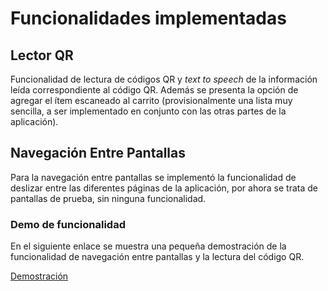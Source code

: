 # Funcionalidades implementadas

## Lector QR

Funcionalidad de lectura de códigos QR y *text to speech* de la información leída correspondiente al código QR. Además se presenta la opción de agregar el ítem escaneado al carrito (provisionalmente una lista muy sencilla, a ser implementado en conjunto con las otras partes de la aplicación).

## Navegación Entre Pantallas

Para la navegación entre pantallas se implementó la funcionalidad de deslizar entre las diferentes páginas de la aplicación, por ahora se trata de pantallas de prueba, sin ninguna funcionalidad.

### Demo de funcionalidad

En el siguiente enlace se muestra una pequeña demostración de la funcionalidad de navegación entre pantallas y la lectura del código QR.

[Demostración](https://youtu.be/o2ev9Vlav68)
